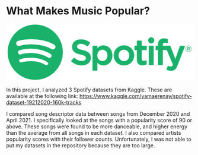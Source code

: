 # What Makes Music Popular?

![spotify logo](Spotify_Logo_CMYK_Green.png)

In this project, I analyzed 3 Spotify datasets from Kaggle. These are available at the following link: https://www.kaggle.com/yamaerenay/spotify-dataset-19212020-160k-tracks

I compared song descriptor data between songs from December 2020 and April 2021. I specifically looked at the songs with a popularity score of 90 or above. These songs were found to be more danceable, and higher energy than the average from all songs in each dataset. I also compared artists popularity scores with their follower counts. Unfortunately, I was not able to put my datasets in the repository because they are too large.
